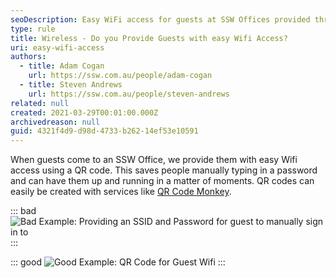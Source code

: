 ```yaml
---
seoDescription: Easy WiFi access for guests at SSW Offices provided through QR codes for seamless connectivity.
type: rule
title: Wireless - Do you Provide Guests with easy Wifi Access?
uri: easy-wifi-access
authors:
  - title: Adam Cogan
    url: https://ssw.com.au/people/adam-cogan
  - title: Steven Andrews
    url: https://ssw.com.au/people/steven-andrews
related: null
created: 2021-03-29T00:01:00.000Z
archivedreason: null
guid: 4321f4d9-d98d-4733-b262-14ef53e10591
---
```


When guests come to an SSW Office, we provide them with easy Wifi access using a QR code. This saves people manually typing in a password and can have them up and running in a matter of moments.
QR codes can easily be created with services like [QR Code Monkey](https://www.qrcode-monkey.com/#wifi).

<!--endintro-->

::: bad
![Bad Example: Providing an SSID and Password for guest to manually sign in to](https://user-images.githubusercontent.com/12601228/113022505-88d8b900-9139-11eb-8ee1-b439df4b1286.png)
:::

::: good
![Good Example: QR Code for Guest Wifi](https://user-images.githubusercontent.com/12601228/113022554-955d1180-9139-11eb-9a69-97e30edaa7f0.png)
:::
